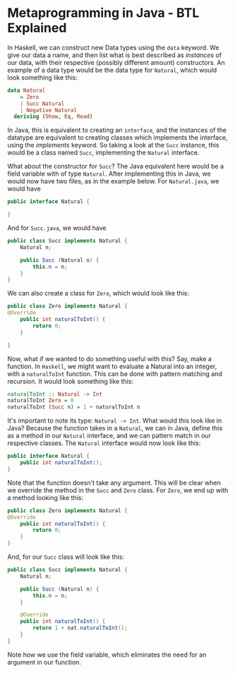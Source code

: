 # Metaprogramming in Java - BTL Explained

In Haskell, we can construct new Data types using the `data` keyword. We give our data a name, and then list what is best described as *instances* of our data, with their respective (possibly different amount) constructors. An example of a data type would be the data type for `Natural`, which would look something like this:

```Haskell
data Natural 
    = Zero 
    | Succ Natural
    | Negative Natural
  deriving (Show, Eq, Read)
```

In Java, this is equivalent to creating an `interface`, and the instances of the datatype are equivalent to creating classes which implements the interface, using the *implements* keyword. So taking a look at the `Succ` instance, this would be a class named `Succ`, implementing the `Natural` interface.

What about the constructor for `Succ`? The Java equivalent here would be a field variable with of type `Natural`. After implementing this in Java, we would now have two files, as in the example below. For `Natural.java`, we would have

```Java
public interface Natural {

}
```

And for `Succ.java`, we would have

```Java
public class Succ implements Natural {
    Natural n;

    public Succ (Natural n) {
        this.n = n;
    }
}
```

We can also create a class for `Zero`, which would look like this:

```Java
public class Zero implements Natural {
@Override
    public int naturalToInt() {
        return 0;
    }

}
```

Now, what if we wanted to do something useful with this? Say, make a function. In `Haskell`, we might want to evaluate a Natural into an integer, with a `naturalToInt` function. This can be done with pattern matching and recursion. It would look something like this:

```Haskell
naturalToInt :: Natural -> Int
naturalToInt Zero = 0
naturalToInt (Succ n) = 1 + naturalToInt n
```

It's important to note its type: `Natural -> Int`. What would this look like in Java? Because the function takes in a `Natural`, we can in Java, define this as a method in our `Natural` interface, and we can pattern match in our respective classes. The `Natural` interface would now look like this:

```Java
public interface Natural {
    public int naturalToInt();
}
```

Note that the function doesn't take any argument. This will be clear when we override the method in the `Succ` and `Zero` class. For `Zero`, we end up with a method looking like this:

```Java
public class Zero implements Natural {
@Override
    public int naturalToInt() {
        return 0;
    }
}
```

And, for our `Succ` class will look like this:

```Java
public class Succ implements Natural {
    Natural n;

    public Succ (Natural n) {
        this.n = n;
    }

    @Override
    public int naturalToInt() {
        return 1 + nat.naturalToInt();
    }
}
```

Note how we use the field variable, which eliminates the need for an argument in our function.
